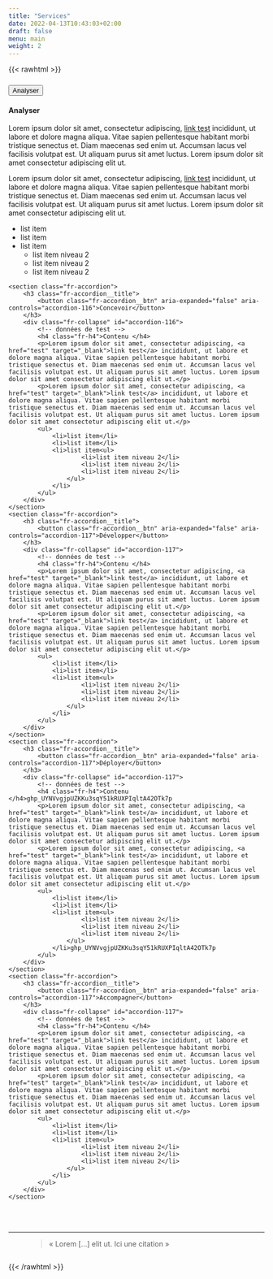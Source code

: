 ```yaml
---
title: "Services"
date: 2022-04-13T10:43:03+02:00
draft: false
menu: main
weight: 2
---
```





{{< rawhtml >}}

<div class="fr-accordions-group">
    <section class="fr-accordion">
        <h3 class="fr-accordion__title">
            <button class="fr-accordion__btn" aria-expanded="false" aria-controls="accordion-114">Analyser</button>
        </h3>
        <div class="fr-collapse" id="accordion-114">
         <div class="fond_clair">
            <!-- données de test -->
            <h4 class="fr-h4">Analyser </h4>
            <p>Lorem ipsum dolor sit amet, consectetur adipiscing, <a href="test" target="_blank">link test</a> incididunt, ut labore et dolore magna aliqua. Vitae sapien pellentesque habitant morbi tristique senectus et. Diam maecenas sed enim ut. Accumsan lacus vel facilisis volutpat est. Ut aliquam purus sit amet luctus. Lorem ipsum dolor sit amet consectetur adipiscing elit ut.</p>
            <p>Lorem ipsum dolor sit amet, consectetur adipiscing, <a href="test" target="_blank">link test</a> incididunt, ut labore et dolore magna aliqua. Vitae sapien pellentesque habitant morbi tristique senectus et. Diam maecenas sed enim ut. Accumsan lacus vel facilisis volutpat est. Ut aliquam purus sit amet luctus. Lorem ipsum dolor sit amet consectetur adipiscing elit ut.</p>
            <ul>
                <li>list item</li>
                <li>list item</li>
                <li>list item<ul>
                        <li>list item niveau 2</li>
                        <li>list item niveau 2</li>
                        <li>list item niveau 2</li>
                    </ul>
                </li>
            </ul>
        </div>
        </div>
    </section>
    
    <section class="fr-accordion">
        <h3 class="fr-accordion__title">
            <button class="fr-accordion__btn" aria-expanded="false" aria-controls="accordion-116">Concevoir</button>
        </h3>
        <div class="fr-collapse" id="accordion-116">
            <!-- données de test -->
            <h4 class="fr-h4">Contenu </h4>
            <p>Lorem ipsum dolor sit amet, consectetur adipiscing, <a href="test" target="_blank">link test</a> incididunt, ut labore et dolore magna aliqua. Vitae sapien pellentesque habitant morbi tristique senectus et. Diam maecenas sed enim ut. Accumsan lacus vel facilisis volutpat est. Ut aliquam purus sit amet luctus. Lorem ipsum dolor sit amet consectetur adipiscing elit ut.</p>
            <p>Lorem ipsum dolor sit amet, consectetur adipiscing, <a href="test" target="_blank">link test</a> incididunt, ut labore et dolore magna aliqua. Vitae sapien pellentesque habitant morbi tristique senectus et. Diam maecenas sed enim ut. Accumsan lacus vel facilisis volutpat est. Ut aliquam purus sit amet luctus. Lorem ipsum dolor sit amet consectetur adipiscing elit ut.</p>
            <ul>
                <li>list item</li>
                <li>list item</li>
                <li>list item<ul>
                        <li>list item niveau 2</li>
                        <li>list item niveau 2</li>
                        <li>list item niveau 2</li>
                    </ul>
                </li>
            </ul>
        </div>
    </section>
    <section class="fr-accordion">
        <h3 class="fr-accordion__title">
            <button class="fr-accordion__btn" aria-expanded="false" aria-controls="accordion-117">Développer</button>
        </h3>
        <div class="fr-collapse" id="accordion-117">
            <!-- données de test -->
            <h4 class="fr-h4">Contenu </h4>
            <p>Lorem ipsum dolor sit amet, consectetur adipiscing, <a href="test" target="_blank">link test</a> incididunt, ut labore et dolore magna aliqua. Vitae sapien pellentesque habitant morbi tristique senectus et. Diam maecenas sed enim ut. Accumsan lacus vel facilisis volutpat est. Ut aliquam purus sit amet luctus. Lorem ipsum dolor sit amet consectetur adipiscing elit ut.</p>
            <p>Lorem ipsum dolor sit amet, consectetur adipiscing, <a href="test" target="_blank">link test</a> incididunt, ut labore et dolore magna aliqua. Vitae sapien pellentesque habitant morbi tristique senectus et. Diam maecenas sed enim ut. Accumsan lacus vel facilisis volutpat est. Ut aliquam purus sit amet luctus. Lorem ipsum dolor sit amet consectetur adipiscing elit ut.</p>
            <ul>
                <li>list item</li>
                <li>list item</li>
                <li>list item<ul>
                        <li>list item niveau 2</li>
                        <li>list item niveau 2</li>
                        <li>list item niveau 2</li>
                    </ul>
                </li>
            </ul>
        </div>
    </section>
    <section class="fr-accordion">
        <h3 class="fr-accordion__title">
            <button class="fr-accordion__btn" aria-expanded="false" aria-controls="accordion-117">Déployer</button>
        </h3>
        <div class="fr-collapse" id="accordion-117">
            <!-- données de test -->
            <h4 class="fr-h4">Contenu </h4>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
            <p>Lorem ipsum dolor sit amet, consectetur adipiscing, <a href="test" target="_blank">link test</a> incididunt, ut labore et dolore magna aliqua. Vitae sapien pellentesque habitant morbi tristique senectus et. Diam maecenas sed enim ut. Accumsan lacus vel facilisis volutpat est. Ut aliquam purus sit amet luctus. Lorem ipsum dolor sit amet consectetur adipiscing elit ut.</p>
            <p>Lorem ipsum dolor sit amet, consectetur adipiscing, <a href="test" target="_blank">link test</a> incididunt, ut labore et dolore magna aliqua. Vitae sapien pellentesque habitant morbi tristique senectus et. Diam maecenas sed enim ut. Accumsan lacus vel facilisis volutpat est. Ut aliquam purus sit amet luctus. Lorem ipsum dolor sit amet consectetur adipiscing elit ut.</p>
            <ul>
                <li>list item</li>
                <li>list item</li>
                <li>list item<ul>
                        <li>list item niveau 2</li>
                        <li>list item niveau 2</li>
                        <li>list item niveau 2</li>
                    </ul>
                </li>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
            </ul>
        </div>
    </section>
    <section class="fr-accordion">
        <h3 class="fr-accordion__title">
            <button class="fr-accordion__btn" aria-expanded="false" aria-controls="accordion-117">Accompagner</button>
        </h3>
        <div class="fr-collapse" id="accordion-117">
            <!-- données de test -->
            <h4 class="fr-h4">Contenu </h4>
            <p>Lorem ipsum dolor sit amet, consectetur adipiscing, <a href="test" target="_blank">link test</a> incididunt, ut labore et dolore magna aliqua. Vitae sapien pellentesque habitant morbi tristique senectus et. Diam maecenas sed enim ut. Accumsan lacus vel facilisis volutpat est. Ut aliquam purus sit amet luctus. Lorem ipsum dolor sit amet consectetur adipiscing elit ut.</p>
            <p>Lorem ipsum dolor sit amet, consectetur adipiscing, <a href="test" target="_blank">link test</a> incididunt, ut labore et dolore magna aliqua. Vitae sapien pellentesque habitant morbi tristique senectus et. Diam maecenas sed enim ut. Accumsan lacus vel facilisis volutpat est. Ut aliquam purus sit amet luctus. Lorem ipsum dolor sit amet consectetur adipiscing elit ut.</p>
            <ul>
                <li>list item</li>
                <li>list item</li>
                <li>list item<ul>
                        <li>list item niveau 2</li>
                        <li>list item niveau 2</li>
                        <li>list item niveau 2</li>
                    </ul>
                </li>
            </ul>
        </div>
    </section>
</div>

<br><br><hr>
<!---  CITATION ---->
<figure class="fr-quote fr-quote--column">
    <blockquote cite="[À MODIFIER | https://lien-vers-la-source.fr || supprimer l'attribut si pas d'url pour la source]">
        <p>« Lorem [...] elit ut. Ici une citation »</p>
    </blockquote>
    <figcaption>
        <div class="fr-quote__image">
            <img src="/testhugo.github.io/images/apps.jpeg" class="fr-responsive-img" alt="" />
            <!-- L’alternative de l’image (attribut alt) doit rester vide car l’image est illustrative et ne doit pas être restituée aux technologies d’assistance -->
        </div>
    </figcaption>
</figure>
{{< /rawhtml >}}

